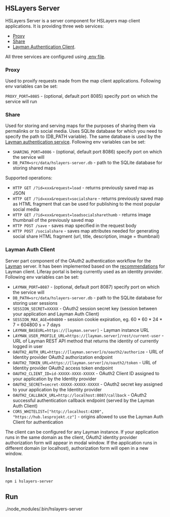 ## HSLayers Server

HSLayers Server is a server component for HSLayers map client applications. It is providing three web services:

* [Proxy](#proxy)
* [Share](#share)
* [Layman Authentication Client](#layman-auth-client).

All three services are configured using [.env file](https://github.com/motdotla/dotenv#readme).


### Proxy

Used to proxify requests made from the map client applications. Following env variables can be set:

`PROXY_PORT=8085` - (optional, default port 8085) specify port on which the service will run


### Share
Used for storing and serving maps for the purposes of sharing them via permalinks or to social media. Uses SQLite database for which you need to specify the path to (DB_PATH variable).
The same database is used by the [Layman authentication service](#layman). Following env variables can be set:

* `SHARING_PORT=8086` - (optional, default port 8086) specify port on which the service will 
* `DB_PATH=src/data/hslayers-server.db` - path to the SQLite database for storing shared maps


Supported operations:
* `HTTP GET /?id=xxx&request=load` - returns previously saved map as JSON
* `HTTP GET /?id=xxx&request=socialshare` - returns previously saved map as HTML fragment that can be used for publishing to the most popular social media
* `HTTP GET /?id=xxx&request=loadsocialsharethumb` - returns image thumbnail of the previously saved map
* `HTTP POST /save` - saves map specified in the request body
* `HTTP POST /socialshare` - saves map attributes needed for generating social share HTML fragment (url, title, description, image = thumbnail)


### Layman Auth Client
Server part component of the OAuth2 authentication workflow for the [Layman](https://github.com/jirik/layman) server. 
It has been implemented based on the [recommendations](https://github.com/jirik/layman/blob/master/doc/oauth2/client-recommendations.md) for Layman client.
Liferay portal is being currently used as an identity provider. Following env variables can be set:

* `LAYMAN_PORT=8087` - (optional, default port 8087) specify port on which the service will 
* `DB_PATH=src/data/hslayers-server.db` - path to the SQLite database for storing user sessions
* `SESSION_SECRET=XXXXX` - OAuth2 session secret key (session between your application and Layman Auth Client)
* `SESSION_MAX_AGE=604800` - session cookie expiration, eg. 60 * 60 * 24 * 7 = 604800 s = 7 days
* `LAYMAN_BASEURL=https://[layman.server]` - Layman instance URL
* `LAYMAN_USER_PROFILE_URL=https://[layman.server]/rest/current-user` - URL of Layman REST API method that returns the identity of currently logged in user
* `OAUTH2_AUTH_URL=https://[layman.server]/o/oauth2/authorize` - URL of Identity provider OAuth2 authorization endpoint
* `OAUTH2_TOKEN_URL=https://[layman.server]/o/oauth2/token` - URL of Identity provider OAuth2 access token endpoint
* `OAUTH2_CLIENT_ID=id-XXXXX-XXXX-XXXXX` - OAuth2 Client ID assigned to your application by the Identity provider
* `OAUTH2_SECRET=secret-XXXXX-XXXXX-XXXXX` - OAuth2 secret key assigned to your application by the Identity provider
* `OAUTH2_CALLBACK_URL=http://localhost:8087/callback` - OAuth2 successful authentication callback endpoint (served by the Layman Auth Client)
* `CORS_WHITELIST=["http://localhost:4200", "https://hub.lesprojekt.cz"]` - origins allowed to use the Layman Auth Client for authentication

The client can be configured for any Layman instance. If your application runs in the same domain as the client, OAuth2 identity provider authorization form will appear in modal window.
If the application runs in different domain (or localhost), authorization form will open in a new window.

## Installation

```
npm i hslayers-server
```

## Run

./node_modules/.bin/hslayers-server
